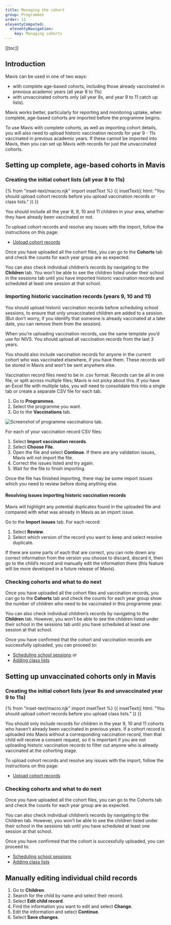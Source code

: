 ```yaml
---
title: Managing the cohort
group: Programmes
order: 11
eleventyComputed:
  eleventyNavigation:
    key: Managing cohorts
---
```


[[toc]]

## Introduction

Mavis can be used in one of two ways:

- with complete age-based cohorts, including those already vaccinated in previous academic years (all year 8 to 11s)
- with unvaccinated cohorts only (all year 8s, and year 9 to 11 catch up lists).

Mavis works better, particularly for reporting and monitoring uptake, when complete, age-based cohorts are imported before the programme begins.

To use Mavis with complete cohorts, as well as importing cohort details, you will also need to upload historic vaccination records for year 9 - 11s vaccinated in previous academic years. If these cannot be imported into Mavis, then you can set up Mavis with records for just the unvaccinated cohorts.

## Setting up complete, age-based cohorts in Mavis

### Creating the initial cohort lists (all year 8 to 11s)

{% from "inset-text/macro.njk" import insetText %}
{{ insetText({
  html: "You should upload cohort records before you upload vaccination records or class lists."
}) }}

You should include all the year 8, 9, 10 and 11 children in your area, whether they have already been vaccinated or not.

To upload cohort records and resolve any issues with the import, follow the instructions on this page:

- [Upload cohort records](/guide/uploading-cohorts/)

Once you have uploaded all the cohort files, you can go to the **Cohorts** tab and check the counts for each year group are as expected.

You can also check individual children’s records by navigating to the **Children** tab. You won’t be able to see the children listed under their school in the sessions tab until you have imported historic vaccination records and scheduled at least one session at that school.

### Importing historic vaccination records (years 9, 10 and 11)

You should upload historic vaccination records before scheduling school sessions, to ensure that only unvaccinated children are added to a session. (But don’t worry, if you identify that someone is already vaccinated at a later date, you can remove them from the session).

When you’re uploading vaccination records, use the same template you’d use for NIVS. You should upload all vaccination records from the last 3 years.

You should also include vaccination records for anyone in the current cohort who was vaccinated elsewhere, if you have them. These records will be stored in Mavis and won’t be sent anywhere else.

Vaccination record files need to be in .csv format. Records can be all in one file, or split across multiple files; Mavis is not picky about this. If you have an Excel file with multiple tabs, you will need to consolidate this into a single tab or create a separate CSV file for each tab.

1. Go to **Programmes**.
2. Select the programme you want.
3. Go to the **Vaccinations** tab.

![Screenshot of programme vaccinations tab.](/assets/images/programme-vaccinations.png 'Mavis shows a record of all vaccinations for a given programme.')

For each of your vaccination record CSV files:

1. Select **Import vaccination records**.
2. Select **Choose File**.
3. Open the file and select **Continue**. If there are any validation issues, Mavis will not import the file.
4. Correct the issues listed and try again.
5. Wait for the file to finish importing.

Once the file has finished importing, there may be some import issues which you need to review before doing anything else.

#### Resolving issues importing historic vaccination records

Mavis will highlight any potential duplicates found in the uploaded file and compared with what was already in Mavis as an import issue.

Go to the **Import issues** tab. For each record:

1. Select **Review**.
2. Select which version of the record you want to keep and select resolve duplicate.

If there are some parts of each that are correct, you can note down any correct information from the version you choose to discard, discard it, then go to the child’s record and manually edit the information there (this feature will be more developed in a future release of Mavis).

### Checking cohorts and what to do next

Once you have uploaded all the cohort files and vaccination records, you can go to the **Cohorts** tab and check the counts for each year group show the number of children who need to be vaccinated in this programme year. 

You can also check individual children’s records by navigating to the **Children** tab. However, you won’t be able to see the children listed under their school in the sessions tab until you have scheduled at least one session at that school. 

Once you have confirmed that the cohort and vaccination records are successfully uploaded, you can proceed to:

- [Scheduling school sessions](/guide/sessions/) or
- [Adding class lists](/guide/class-lists/)

## Setting up unvaccinated cohorts only in Mavis

### Creating the initial cohort lists (year 8s and unvaccinated year 9 to 11s)

{% from "inset-text/macro.njk" import insetText %}
{{ insetText({
  html: "You should upload cohort records before you upload class lists."
}) }}

You should only include records for children in the year 9, 10 and 11 cohorts who haven’t already been vaccinated in previous years. If a cohort record is uploaded into Mavis without a corresponding vaccination record, then that child will receive a consent request, so it is important if you are not uploading historic vaccination records to filter out anyone who is already vaccinated at the cohorting stage.

To upload cohort records and resolve any issues with the import, follow the instructions on this page:

- [Upload cohort records](/guide/uploading-cohorts/)

### Checking cohorts and what to do next

Once you have uploaded all the cohort files, you can go to the Cohorts tab and check the counts for each year group are as expected. 

You can also check individual children’s records by navigating to the Children tab. However, you won’t be able to see the children listed under their school in the sessions tab until you have scheduled at least one session at that school. 

Once you have confirmed that the cohort is successfully uploaded, you can proceed to:

- [Scheduling school sessions](/guide/sessions/)
- [Adding class lists](/guide/class-lists/)

## Manually editing individual child records

1. Go to **Children**.
2. Search for the child by name and select their record.
3. Select **Edit child record**.
4. Find the information you want to edit and select **Change**.
5. Edit the information and select **Continue**.
6. Select **Save changes**.
